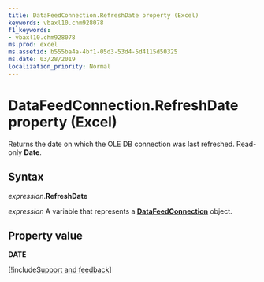 ```yaml
---
title: DataFeedConnection.RefreshDate property (Excel)
keywords: vbaxl10.chm928078
f1_keywords:
- vbaxl10.chm928078
ms.prod: excel
ms.assetid: b555ba4a-4bf1-05d3-53d4-5d4115d50325
ms.date: 03/28/2019
localization_priority: Normal
---
```



# DataFeedConnection.RefreshDate property (Excel)

Returns the date on which the OLE DB connection was last refreshed. Read-only **Date**. 


## Syntax

_expression_.**RefreshDate**

_expression_ A variable that represents a **[DataFeedConnection](Excel.datafeedconnection.md)** object.


## Property value

**DATE**




[!include[Support and feedback](~/includes/feedback-boilerplate.md)]